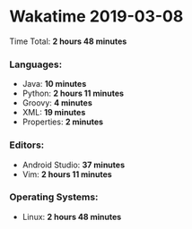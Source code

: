 # Wakatime 2019-03-08

Time Total: **2 hours 48 minutes**

### Languages:
- Java: **10 minutes** 
- Python: **2 hours 11 minutes** 
- Groovy: **4 minutes** 
- XML: **19 minutes** 
- Properties: **2 minutes** 

### Editors:
- Android Studio: **37 minutes** 
- Vim: **2 hours 11 minutes** 

### Operating Systems:
- Linux: **2 hours 48 minutes** 

